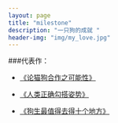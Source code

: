 ```yaml
---
layout: page
title: "milestone"
description: "一只狗的成就 "
header-img: "img/my_love.jpg"
---
```




###代表作：


- [《论猫狗合作之可能性》](http://www.jianshu.com/p/6f1404e0240d)

- [《人类正确勾搭姿势》](http://www.jianshu.com/p/2621444b619d)

- [《狗生最值得去得十个地方》](http://cnfeat.com/blog/2015/05/22/a-24-chinese-fonts/)






